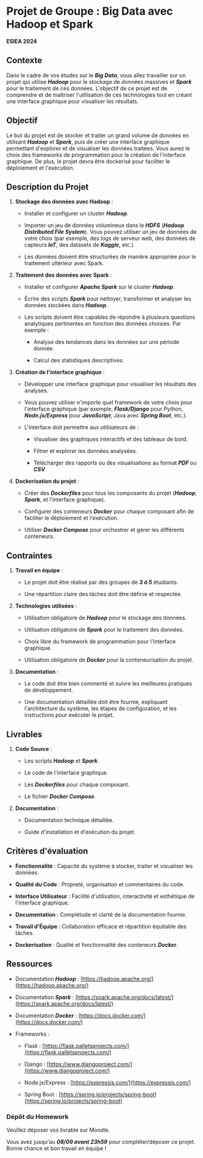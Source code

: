 # Projet de Groupe : Big Data avec Hadoop et Spark

**ESIEA 2024**

## Contexte

Dans le cadre de vos études sur le ***Big Data***, vous allez travailler sur un projet qui utilise ***Hadoop*** pour le stockage de données massives et ***Spark*** pour le traitement de ces données. L'objectif de ce projet est de comprendre et de maîtriser l'utilisation de ces technologies tout en créant une interface graphique pour visualiser les résultats.

## Objectif

Le but du projet est de stocker et traiter un grand volume de données en utilisant ***Hadoop*** et ***Spark***, puis de créer une interface graphique permettant d'explorer et de visualiser les données traitées. Vous aurez le choix des frameworks de programmation pour la création de l'interface graphique. De plus, le projet devra être dockerisé pour faciliter le déploiement et l'exécution.

## Description du Projet

1. **Stockage des données avec Hadoop** :
   
   - Installer et configurer un cluster ***Hadoop***.
   
   - Importer un jeu de données volumineux dans le ***HDFS*** (***Hadoop Distributed File System***). Vous pouvez utiliser un jeu de données de votre choix (par exemple, des logs de serveur web, des données de capteurs ***IoT***, des datasets de ***Kaggle***, etc.).
   
   - Les données doivent être structurées de manière appropriée pour le traitement ultérieur avec Spark.

2. **Traitement des données avec Spark** :
   
   - Installer et configurer ***Apache Spark*** sur le cluster ***Hadoop***.
   
   - Écrire des scripts ***Spark*** pour nettoyer, transformer et analyser les données stockées dans ***Hadoop***. 
   
   - Les scripts doivent être capables de répondre à plusieurs questions analytiques pertinentes en fonction des données choisies. Par exemple :
     
     - Analyse des tendances dans les données sur une période donnée.
     
     - Calcul des statistiques descriptives.

3. **Création de l'interface graphique** :
   
   - Développer une interface graphique pour visualiser les résultats des analyses.
   
   - Vous pouvez utiliser n'importe quel framework de votre choix pour l'interface graphique (par exemple, ***Flask/Django*** pour Python, ***Node.js/Express*** pour ***JavaScript***, Java avec ***Spring Boot***, etc.).
   
   - L'interface doit permettre aux utilisateurs de :
     
     - Visualiser des graphiques interactifs et des tableaux de bord.
     
     - Filtrer et explorer les données analysées.
     
     - Télécharger des rapports ou des visualisations au format ***PDF*** ou ***CSV***.

4. **Dockerisation du projet** :
   
   - Créer des ***Dockerfiles*** pour tous les composants du projet (***Hadoop***, ***Spark***, et l'interface graphique).
   
   - Configurer des conteneurs ***Docker*** pour chaque composant afin de faciliter le déploiement et l'exécution.
   
   - Utiliser ***Docker Compose*** pour orchestrer et gérer les différents conteneurs.

## Contraintes

1. **Travail en équipe** :
   
   - Le projet doit être réalisé par des groupes de ***3 à 5*** étudiants.
   
   - Une répartition claire des tâches doit être définie et respectée.

2. **Technologies utilisées** :
   
   - Utilisation obligatoire de ***Hadoop*** pour le stockage des données.
   
   - Utilisation obligatoire de ***Spark*** pour le traitement des données.
   
   - Choix libre du framework de programmation pour l'interface graphique.
   
   - Utilisation obligatoire de ***Docker*** pour la conteneurisation du projet.

3. **Documentation** :
   
   - Le code doit être bien commenté et suivre les meilleures pratiques de développement.
   
   - Une documentation détaillée doit être fournie, expliquant l'architecture du système, les étapes de configuration, et les instructions pour exécuter le projet.


## Livrables

1. **Code Source** :
   
   - Les scripts ***Hadoop*** et ***Spark***.
   
   - Le code de l'interface graphique.
   
   - Les ***Dockerfiles*** pour chaque composant.
   
   - Le fichier ***Docker Compose***.

2. **Documentation** :
   
   - Documentation technique détaillée.
   
   - Guide d'installation et d'exécution du projet.


## Critères d'évaluation

- **Fonctionnalité** : Capacité du système à stocker, traiter et visualiser les données.

- **Qualité du Code** : Propreté, organisation et commentaires du code.

- **Interface Utilisateur** : Facilité d'utilisation, interactivité et esthétique de l'interface graphique.

- **Documentation** : Complétude et clarté de la documentation fournie.

- **Travail d'Équipe** : Collaboration efficace et répartition équitable des tâches.

- **Dockerisation** : Qualité et fonctionnalité des conteneurs ***Docker***.

## Ressources

- Documentation ***Hadoop*** : [https://hadoop.apache.org/](https://hadoop.apache.org/)

- Documentation ***Spark*** : [https://spark.apache.org/docs/latest/](https://spark.apache.org/docs/latest/)

- Documentation ***Docker*** : [https://docs.docker.com/](https://docs.docker.com/)

- Frameworks :

  - Flask : [https://flask.palletsprojects.com/](https://flask.palletsprojects.com/)

  - Django : [https://www.djangoproject.com/](https://www.djangoproject.com/)

  - Node.js/Express : [https://expressjs.com/](https://expressjs.com/)

  - Spring Boot : [https://spring.io/projects/spring-boot](https://spring.io/projects/spring-boot)


### Dépôt du Homework
 
Veuillez déposer vos livrable sur Moodle.

Vous avez jusqu'au ***08/09 avant 23h59*** pour compléter/déposer ce projet. Bonne chance et bon travail en équipe !
